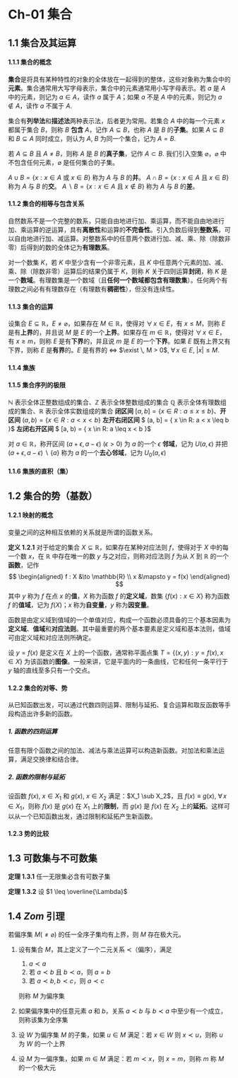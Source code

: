 # Ch-01  集合

## 1.1  集合及其运算

#### 1.1.1  集合的概念

**集合**是将具有某种特性的对象的全体放在一起得到的整体，这些对象称为集合中的**元素**。集合通常用大写字母表示，集合中的元素通常用小写字母表示。若 $a$ 是 $A$ 中的元素，则记为 $a \in A$，读作 $a$ 属于 $A$；如果 $a$ 不是 $A$ 中的元素，则记为 $a \notin A$，读作 $a$ 不属于 $A$. 

集合有**列举法**和**描述法**两种表示法，后者更为常用。若集合 $A$ 中的每一个元素 $x$ 都属于集合 $B$，则称 $B$ **包含** $A$，记作 $A \subseteq B$，也称 $A$ 是 $B$ 的**子集**。如果 $A \subseteq B$ 和 $B \subseteq A$ 同时成立，则认为 $A$, $B$ 为同一个集合，记为 $A = B$. 

若 $A \subseteq B$ 且 $A \neq B$，则称 $A$ 是 $B$ 的**真子集**，记作 $A \subset B$. 我们引入空集 $\varnothing$，$\varnothing$ 中不包含任何元素，$\varnothing$ 是任何集合的子集。

$A \cup B = \{x: x \in A$ 或 $x \in B \}$ 称为 $A$ 与 $B$ 的**并**。
$A \cap B = \{x: x \in A$ 且 $x \in B \}$ 称为 $A$ 与 $B$ 的**交**。
$A \ \backslash \ B = \{x: x \in A$ 且 $x \notin B \}$ 称为 $A$ 与 $B$ 的**差**。

#### 1.1.2  集合的相等与包含关系

自然数系不是一个完整的数系，只能自由地进行加、乘运算，而不能自由地进行加、乘运算的逆运算，具有**离散性**和运算的**不完备性**。引入负数后得到**整数系**，可以自由地进行加、减运算。对整数系中的任意两个数进行加、减、乘、除（除数非零）后得到的数的全体记为**有理数系**。

对一个数集 $K$，若 $K$ 中至少含有一个非零元素，且 $K$ 中任意两个元素的加、减、乘、除（除数非零）运算后的结果仍属于 $K$，则称 $K$ 关于四则运算**封闭**，称 $K$ 是一个**数域**。有理数集是一个数域（且**任何一个数域都包含有理数集**）。任何两个有理数之间必有有理数存在（有理数有**稠密性**），但没有连续性。



#### 1.1.3  集合的运算

设集合 $E \subseteq \mathbb{R}$，$E \neq \varnothing$，如果存在 $M \in \mathbb{R}$，使得对 $\forall \, x \in E$，有 $x \leq M$，则称 $E$ 是有**上界**的，并且说 $M$ 是 $E$ 的一个**上界**。如果存在 $m \in \mathbb{R}$，使得对 $\forall \, x \in E$，有 $x \geq m$，则称 $E$ 是有**下界**的，并且说 $m$ 是 $E$ 的一个**下界**。如果 $E$ 既有上界又有下界，则称 $E$ 是**有界**的。$E$ 是有界的 $\Leftrightarrow$ $\exist \, M > 0$, $\forall \, x \in E$, $|x| \leq M$. 



#### 1.1.4  集族





#### 1.1.5  集合序列的极限

$\mathbb{N}$ 表示全体正整数组成的集合、$\mathbb{Z}$ 表示全体整数组成的集合
$\mathbb{Q}$ 表示全体有理数组成的集合、$\mathbb{R}$ 表示全体实数组成的集合
**闭区间**  $[a, b] = \{ x \in R: a\leq x \leq b \}$、**开区间**  $(a, b) = \{ x \in R: a < x < b \}$ 
**左开右闭区间**  $ (a, b] = \{ x \in R: a < x \leq b \}$ 
**左闭右开区间**  $ [a, b) = \{ x \in R: a \leq x < b \}$ 

对 $a \in \mathbb{R}$，称开区间 $(a+\epsilon , a - \epsilon)$ $(\epsilon > 0)$ 为 $a$ 的一个 $\epsilon$ **邻域**，记为 $U(a, \epsilon)$ 
并把 $(a+\epsilon , a - \epsilon) \ \backslash \ \{a\}$ 称为 $a$ 的一个**去心邻域**，记为 $U_0(a, \epsilon)$ 

#### 1.1.6  集族的直积（集）





## 1.2  集合的势（基数）

#### 1.2.1  映射的概念

变量之间的这种相互依赖的关系就是所谓的函数关系。

**定义  1.2.1**    对于给定的集合 $X \subseteq \mathbb{R}$，如果存在某种对应法则 $f$，使得对于 $X$ 中的每一个数 $x$，在 $\mathbb{R}$ 中存在唯一的数 $y$ 与之对应，则称对应法则 $f$ 为从 $X$ 到 $\mathbb{R}$ 的一个**函数**，记作
$$
\begin{aligned}
f : X &\to \mathbb{R} \\
x &\mapsto y = f(x)
\end{aligned}
$$
其中 $y$ 称为 $f$ 在点 $x$ 的**值**，$X$ 称为函数 $f$ 的**定义域**，数集 $\{f(x):x \in X \}$ 称为函数 $f$ 的**值域**，记为 $f(X)$；$x$ 称为**自变量**，$y$ 称为**因变量**。

函数是由定义域到值域的一个单值对应，构成一个函数必须具备的三个基本因素为**定义域**、**值域**和**对应法则**。其中最重要的两个基本要素是定义域和基本法则，值域可由定义域和对应法则所确定。

设 $y = f(x)$ 是定义在 $X$ 上的一个函数，通常称平面点集 $T = \{ (x, y): y = f(x), x \in X \}$ 为该函数的**图像**。一般来讲，它是平面内的一条曲线，它和任何一条平行于 $y$ 轴的直线至多只有一个交点。



#### 1.2.2  集合的对等、势

从已知函数出发，可以通过代数四则运算、限制与延拓、复合运算和取反函数等手段构造出许多新的函数。

##### 1. 函数的四则运算

任意有限个函数之间的加法、减法与乘法运算可以构造新函数。对加法和乘法运算，满足交换律和结合律。

##### 2. 函数的限制与延拓

设函数 $f(x)$, $x \in X_1$ 和 $g(x)$, $x \in X_2$ 满足：$X_1 \sub X_2$，且 $f(x) \equiv g(x)$, $\forall \, x \in X_1$，则称 $f(x)$ 是 $g(x)$ 在 $X_1$ 上的**限制**，而 $g(x)$ 是 $f(x)$ 在 $X_2$ 上的**延拓**。这样可以从一个已知函数出发，通过限制和延拓产生新函数。



#### 1.2.3  势的比较





## 1.3  可数集与不可数集

**定理  1.3.1**    任一无限集必含有可数子集



**定理  1.3.2**    设 $1 \leq \overline{\Lambda}$ 



## 1.4  $Zom$ 引理

若偏序集 $M(\neq \varnothing)$ 的任一全序子集均有上界，则 $M$ 存在极大元。

1. 设有集合 $M$，其上定义了一个二元关系 $\prec$（偏序），满足

   1. $a \prec a$ 
   2. 若 $a \prec b$ 且 $b \prec a$，则 $a = b$ 
   3. 若 $a \prec b, b \prec c$，则 $a \prec c$ 

   则称 $M$ 为偏序集

2. 如果偏序集中的任意元素 $a$ 和 $b$，关系 $a \prec b$ 与 $b \prec a$ 中至少有一个成立，则称该集为全序集

3. 设 $W$ 为偏序集 $M$ 的子集，如果 $u \in M$ 满足：若 $x \in W$ 则 $x \prec u$，则称 $u$ 为 $W$ 的一个上界

4. 设 $M$ 为一偏序集，如果 $m \in M$ 满足：若 $m \prec x$，则 $x = m$，则称 $m$ 称 $M$ 的一个极大元

